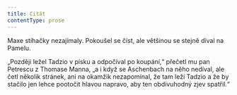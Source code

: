 ```yaml
---
title: Citát
contentType: prose
---
```


Maxe stíhačky nezajímaly. Pokoušel se číst, ale většinou se stejně díval na Pamelu.

„Později ležel Tadzio v písku a odpočíval po koupání,“ přečetl mu pan Petrescu z Thomase Manna, „a i když se Aschenbach na něho nedíval, ale četl několik stránek, ani na okamžik nezapomínal, že tam leží Tadzio a že by stačilo jen lehce pootočit hlavou napravo, aby ten obdivuhodný zjev spatřil.“

